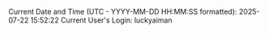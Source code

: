 Current Date and Time (UTC - YYYY-MM-DD HH:MM:SS formatted): 2025-07-22 15:52:22
Current User's Login: luckyaiman
